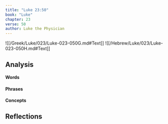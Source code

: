 ```yaml
---
title: "Luke 23:50"
book: "Luke"
chapter: 23
verse: 50
author: Luke the Physician
---
```

![[/Greek/Luke/023/Luke-023-050G.md#Text]]
![[/Hebrew/Luke/023/Luke-023-050H.md#Text]]

## Analysis

#### Words

#### Phrases

#### Concepts

## Reflections
